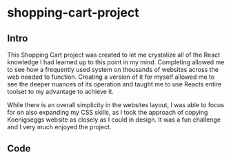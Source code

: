 # shopping-cart-project

## Intro

This Shopping Cart project was created to let me crystalize all of the React knowledge I had learned up to this point in my mind. Completing allowed me to see how a frequently used system on thousands of websites across the web needed to function. Creating a version of it for myself allowed me to see the deeper nuances of its operation and taught me to use Reacts entire toolset to my advantage to achieve it.

While there is an overall simplicity in the websites layout, I was able to focus for on also expanding my CSS skills, as I took the approach of copying Koenigseggs website as closely as I could in design. It was a fun challenge and I very much enjoyed the project.

## Code
